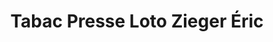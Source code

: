---
title: "Tabac Presse Loto Zieger Éric"
url: /maraussan/tabac-presse-loto-zieger-eric/
shop: Zeitungen
---